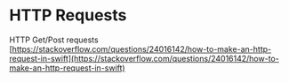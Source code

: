 # HTTP Requests

HTTP Get/Post requests\
[https://stackoverflow.com/questions/24016142/how-to-make-an-http-request-in-swift](https://stackoverflow.com/questions/24016142/how-to-make-an-http-request-in-swift)

